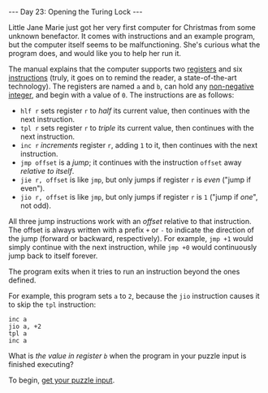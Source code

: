 --- Day 23: Opening the Turing Lock ---

Little Jane Marie just got her very first computer for Christmas from some
unknown benefactor. It comes with instructions and an example program, but the
computer itself seems to be malfunctioning. She's curious what the program does,
and would like you to help her run it.

The manual explains that the computer supports two
[registers](https://en.wikipedia.org/wiki/Processor_register) and six
[instructions](https://en.wikipedia.org/wiki/Instruction_set) (truly, it goes on
to remind the reader, a state-of-the-art technology). The registers are named
`a` and `b`, can hold any [non-negative
integer](https://en.wikipedia.org/wiki/Natural_number), and begin with a value
of `0`. The instructions are as follows:

* `hlf r` sets register `r` to *half* its current value, then continues with the
  next instruction.
* `tpl r` sets register `r` to *triple* its current value, then continues with
  the next instruction.
* `inc r` *increments* register `r`, adding `1` to it, then continues with the
  next instruction.
* `jmp offset` is a *jump*; it continues with the instruction `offset` away
  *relative to itself*.
* `jie r, offset` is like `jmp`, but only jumps if register `r` is *even* ("jump
  if even").
* `jio r, offset` is like `jmp`, but only jumps if register `r` is `1` ("jump if
  *one*", not odd).

All three jump instructions work with an *offset* relative to that instruction.
The offset is always written with a prefix `+` or `-` to indicate the direction
of the jump (forward or backward, respectively). For example, `jmp +1` would
simply continue with the next instruction, while `jmp +0` would continuously
jump back to itself forever.

The program exits when it tries to run an instruction beyond the ones defined.

For example, this program sets `a` to `2`, because the `jio` instruction causes
it to skip the `tpl` instruction:

```
inc a
jio a, +2
tpl a
inc a

```

What is *the value in register `b`* when the program in your puzzle input is
finished executing?

To begin, [get your puzzle input](23/input).

